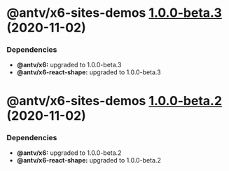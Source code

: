 # @antv/x6-sites-demos [1.0.0-beta.3](https://github.com/antvis/x6/compare/@antv/x6-sites-demos@1.0.0-beta.2...@antv/x6-sites-demos@1.0.0-beta.3) (2020-11-02)





### Dependencies

* **@antv/x6:** upgraded to 1.0.0-beta.3
* **@antv/x6-react-shape:** upgraded to 1.0.0-beta.3

# @antv/x6-sites-demos [1.0.0-beta.2](https://github.com/antvis/x6/compare/@antv/x6-sites-demos@1.0.0-beta.1...@antv/x6-sites-demos@1.0.0-beta.2) (2020-11-02)





### Dependencies

* **@antv/x6:** upgraded to 1.0.0-beta.2
* **@antv/x6-react-shape:** upgraded to 1.0.0-beta.2
